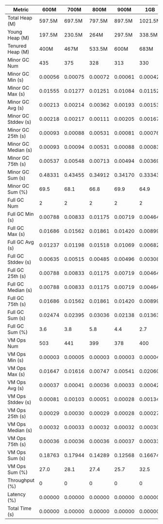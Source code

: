 | Metric | 600M | 700M | 800M | 900M | 1GB | 2GB | 4GB | 8GB |
|------|----|----|----|----|---|---|---|---|
| Total Heap (M) | 597.5M | 697.5M | 797.5M | 897.5M | 1021.5M | 2045.5M | 4093M | 8172M |
| Young Heap (M) | 197.5M | 230.5M | 264M | 297.5M | 338.5M | 680M | 1362M | 2710.5M |
| Tenured Heap (M) | 400M | 467M | 533.5M | 600M | 683M | 1365.5M | 2731M | 5461.5M |
| Minor GC Num | 435 | 375 | 328 | 313 | 330 | 166 | 81 | 42 |
| Minor GC Min (s) | 0.00056 | 0.00075 | 0.00072 | 0.00061 | 0.00042 | 0.00047 | 0.00046 | 0.00046 |
| Minor GC Max (s) | 0.01555 | 0.01277 | 0.01251 | 0.01084 | 0.01152 | 0.01178 | 0.01211 | 0.01284 |
| Minor GC Avg (s) | 0.00213 | 0.00214 | 0.00362 | 0.00193 | 0.00153 | 0.00160 | 0.00170 | 0.00220 |
| Minor GC Stddev (s) | 0.00218 | 0.00217 | 0.00111 | 0.00205 | 0.00167 | 0.00189 | 0.00215 | 0.00278 |
| Minor GC 25th (s) | 0.00093 | 0.00088 | 0.00531 | 0.00081 | 0.00076 | 0.00080 | 0.00079 | 0.00081 |
| Minor GC Median (s) | 0.00093 | 0.00094 | 0.00531 | 0.00088 | 0.00083 | 0.00086 | 0.00092 | 0.00096 |
| Minor GC 75th (s) | 0.00537 | 0.00548 | 0.00713 | 0.00494 | 0.00369 | 0.00344 | 0.00299 | 0.00331 |
| Minor GC Sum (s) | 0.48331 | 0.43455 | 0.34912 | 0.34170 | 0.33343 | 0.20765 | 0.13602 | 0.10486 |
| Minor GC Sum (%) | 69.5 | 68.1 | 66.8 | 69.9 | 64.9 | 64.7 | 62.1 | 63.8 |
| Full GC Num | 2 | 2 | 2 | 2 | 2 | 2 | 2 | 2 |
| Full GC Min (s) | 0.00788 | 0.00833 | 0.01175 | 0.00719 | 0.00464 | 0.00497 | 0.00559 | 0.00542 |
| Full GC Max (s) | 0.01686 | 0.01562 | 0.01861 | 0.01420 | 0.00899 | 0.01024 | 0.00974 | 0.01046 |
| Full GC Avg (s) | 0.01237 | 0.01198 | 0.01518 | 0.01069 | 0.00682 | 0.00761 | 0.00766 | 0.00794 |
| Full GC Stddev (s) | 0.00635 | 0.00515 | 0.00485 | 0.00496 | 0.00308 | 0.00373 | 0.00294 | 0.00356 |
| Full GC 25th (s) | 0.00788 | 0.00833 | 0.01175 | 0.00719 | 0.00464 | 0.00497 | 0.00559 | 0.00542 |
| Full GC Median (s) | 0.00788 | 0.00833 | 0.01175 | 0.00719 | 0.00464 | 0.00497 | 0.00559 | 0.00542 |
| Full GC 75th (s) | 0.01686 | 0.01562 | 0.01861 | 0.01420 | 0.00899 | 0.01024 | 0.00974 | 0.01046 |
| Full GC Sum (s) | 0.02474 | 0.02395 | 0.03036 | 0.02138 | 0.01363 | 0.01521 | 0.01532 | 0.01588 |
| Full GC Sum (%) | 3.6 | 3.8 | 5.8 | 4.4 | 2.7 | 4.7 | 7.0 | 9.7 |
| VM Ops Num | 503 | 441 | 399 | 378 | 400 | 238 | 145 | 109 |
| VM Ops Min (s) | 0.00003 | 0.00005 | 0.00003 | 0.00003 | 0.00004 | 0.00003 | 0.00005 | 0.00004 |
| VM Ops Max (s) | 0.01647 | 0.01616 | 0.00747 | 0.00541 | 0.02060 | 0.01621 | 0.01458 | 0.01187 |
| VM Ops Avg (s) | 0.00037 | 0.00041 | 0.00036 | 0.00033 | 0.00042 | 0.00041 | 0.00047 | 0.00040 |
| VM Ops Stddev (s) | 0.00081 | 0.00103 | 0.00051 | 0.00028 | 0.00134 | 0.00118 | 0.00144 | 0.00116 |
| VM Ops 25th (s) | 0.00029 | 0.00030 | 0.00029 | 0.00028 | 0.00027 | 0.00026 | 0.00024 | 0.00019 |
| VM Ops Median (s) | 0.00032 | 0.00033 | 0.00032 | 0.00032 | 0.00030 | 0.00030 | 0.00029 | 0.00028 |
| VM Ops 75th (s) | 0.00036 | 0.00036 | 0.00036 | 0.00037 | 0.00033 | 0.00035 | 0.00035 | 0.00032 |
| VM Ops Sum (s) | 0.18763 | 0.17944 | 0.14289 | 0.12568 | 0.16674 | 0.09809 | 0.06757 | 0.04356 |
| VM Ops Sum (%) | 27.0 | 28.1 | 27.4 | 25.7 | 32.5 | 30.6 | 30.9 | 26.5 |
| Throughput (%) | 0 | 0 | 0 | 0 | 0 | 0 | 0 | 0 |
| Latency (%) | 0.00000 | 0.00000 | 0.00000 | 0.00000 | 0.00000 | 0.00000 | 0.00000 | 0.00000 |
| Total Time (s) | 0.00000 | 0.00000 | 0.00000 | 0.00000 | 0.00000 | 0.00000 | 0.00000 | 0.00000 |
